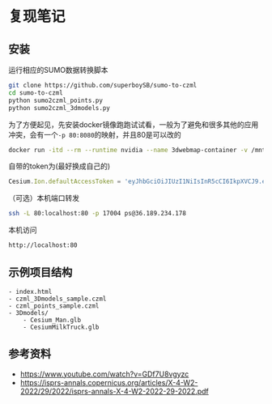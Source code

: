 # 复现笔记
## 安装
运行相应的SUMO数据转换脚本
```sh
git clone https://github.com/superboySB/sumo-to-czml
cd sumo-to-czml
python sumo2czml_points.py
python sumo2czml_3dmodels.py
```
为了方便起见，先安装docker镜像跑跑试试看，一般为了避免和很多其他的应用冲突，会有一个`-p 80:8080`的映射，并且80是可以改的
```sh
docker run -itd --rm --runtime nvidia --name 3dwebmap-container -v /mnt/md0/sumo-to-czml/data:/var/www/data -p 80:8000 tumgis/3dcitydb-web-map:latest
```
自带的token为(最好换成自己的)
```js
Cesium.Ion.defaultAccessToken = 'eyJhbGciOiJIUzI1NiIsInR5cCI6IkpXVCJ9.eyJqdGkiOiJkNGVkNjUzNy1kZTliLTRmZDgtYTg2Mi1jYTE0NjkwNDg4NTMiLCJpZCI6NjE5MDEsImlhdCI6MTYyNjQ0ODc2M30.eQkSWPaD_VAKmlq1ne02DfpLDW0hGzlYbZysW6si-04';
```
（可选）本机端口转发
```sh
ssh -L 80:localhost:80 -p 17004 ps@36.189.234.178
```
本机访问
```sh
http://localhost:80
```

## 示例项目结构
```
- index.html
- czml_3Dmodels_sample.czml
- czml_points_sample.czml
- 3Dmodels/
    - Cesium_Man.glb
    - CesiumMilkTruck.glb
```
## 参考资料
- https://www.youtube.com/watch?v=GDf7U8vgyzc
- https://isprs-annals.copernicus.org/articles/X-4-W2-2022/29/2022/isprs-annals-X-4-W2-2022-29-2022.pdf